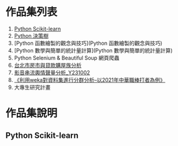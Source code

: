 # 作品集列表
1. [Python Scikit-learn](Scikit_learn_MLPractice.ipynb)
2. [Python 決策樹](Disney+訂閱戶決策樹分析)
3. [Python 函數繪製的觀念與技巧](Python 函數繪製的觀念與技巧)
4. [Python 數學與簡單的統計量計算](Python 數學與簡單的統計量計算)
5. Python Selenium & Beautiful Soup 網頁爬蟲
6. [台北市房市與貸款購屋族分析](台北市房市與貸款購屋族分析)
8. [影音串流輿情聲量分析_Y231002](影音串流輿情聲量分析_Y231002)
9. [《利用weka對資料集進行分群分析–以2021年中華職棒打者為例》](《利用weka對資料集進行分群分析–以2021年中華職棒打者為例》.docx)
10.  大專生研究計畫

# 作品集說明
## Python Scikit-learn 
